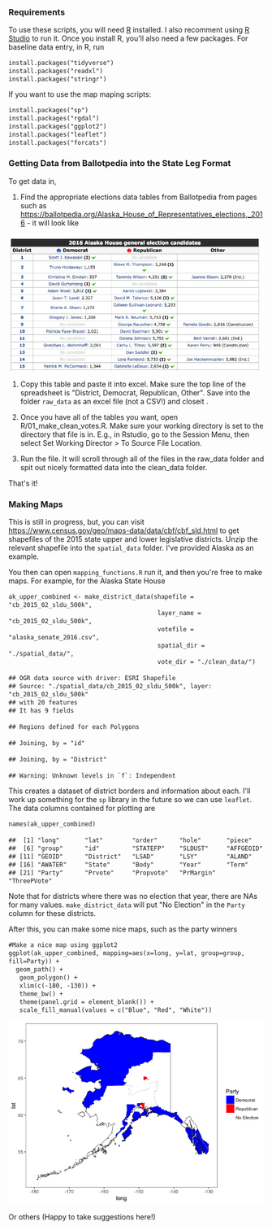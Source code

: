 ### Requirements

To use these scripts, you will need [R](http://r-project.org) installed.
I also recomment using [R Studio](http://rstudio.org) to run it. Once
you install R, you'll also need a few packages. For baseline data entry,
in R, run

    install.packages("tidyverse")
    install.packages("readxl")
    install.packages("stringr")

If you want to use the map maping scripts:

    install.packages("sp")
    install.packages("rgdal")
    install.packages("ggplot2")
    install.packages("leaflet")
    install.packages("forcats")

### Getting Data from Ballotpedia into the State Leg Format

To get data in,

1.  Find the appropriate elections data tables from Ballotpedia from
    pages such as
    <https://ballotpedia.org/Alaska_House_of_Representatives_elections,_2016> -
    it will look like

![](./ak_house_2016.jpg)

1.  Copy this table and paste it into excel. Make sure the top line of
    the spreadsheet is "District, Democrat, Republican, Other". Save
    into the folder `raw_data` as an excel file (not a CSV!) and
    closeit .

2.  Once you have all of the tables you want,
    open R/01\_make\_clean\_votes.R. Make sure your working directory is
    set to the directory that file is in. E.g., in Rstudio, go to the
    Session Menu, then select Set Working Director &gt; To Source
    File Location.

3.  Run the file. It will scroll through all of the files in the
    raw\_data folder and spit out nicely formatted data into the
    clean\_data folder.

That's it!

### Making Maps

This is still in progress, but, you can visit
<https://www.census.gov/geo/maps-data/data/cbf/cbf_sld.html> to get
shapefiles of the 2015 state upper and lower legislative districts.
Unzip the relevant shapefile into the `spatial_data` folder. I've
provided Alaska as an example.

You then can open `mapping_functions.R` run it, and then you're free to
make maps. For example, for the Alaska State House

    ak_upper_combined <- make_district_data(shapefile = "cb_2015_02_sldu_500k",
                                             layer_name = "cb_2015_02_sldu_500k",
                                             votefile = "alaska_senate_2016.csv",
                                             spatial_dir = "./spatial_data/",
                                             vote_dir = "./clean_data/")

    ## OGR data source with driver: ESRI Shapefile 
    ## Source: "./spatial_data/cb_2015_02_sldu_500k", layer: "cb_2015_02_sldu_500k"
    ## with 20 features
    ## It has 9 fields

    ## Regions defined for each Polygons

    ## Joining, by = "id"

    ## Joining, by = "District"

    ## Warning: Unknown levels in `f`: Independent

This creates a dataset of district borders and information about each.
I'll work up something for the `sp` library in the future so we can use
`leaflet`. The data columns contained for plotting are

    names(ak_upper_combined)

    ##  [1] "long"       "lat"        "order"      "hole"       "piece"     
    ##  [6] "group"      "id"         "STATEFP"    "SLDUST"     "AFFGEOID"  
    ## [11] "GEOID"      "District"   "LSAD"       "LSY"        "ALAND"     
    ## [16] "AWATER"     "State"      "Body"       "Year"       "Term"      
    ## [21] "Party"      "Prvote"     "Propvote"   "PrMargin"   "ThreePVote"

Note that for districts where there was no election that year, there are
NAs for many values. `make_district_data` will put "No Election" in the
`Party` column for these districts.

After this, you can make some nice maps, such as the party winners

    #Make a nice map using ggplot2
    ggplot(ak_upper_combined, mapping=aes(x=long, y=lat, group=group, fill=Party)) +
      geom_path() +
       geom_polygon() +
       xlim(c(-180, -130)) +
       theme_bw() +
       theme(panel.grid = element_blank()) +
       scale_fill_manual(values = c("Blue", "Red", "White"))

![](Readme_files/figure-markdown_strict/make_ak_map-1.png)

Or others (Happy to take suggestions here!)
